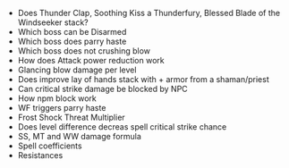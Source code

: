 * Does Thunder Clap, Soothing Kiss a Thunderfury, Blessed Blade of the Windseeker stack?
* Which boss can be Disarmed
* Which boss does parry haste
* Which boss does not crushing blow
* How does Attack power reduction work
* Glancing blow damage per level
* Does improve lay of hands stack with + armor from a shaman/priest
* Can critical strike damage be blocked by NPC
* How npm block work
* WF triggers parry haste
* Frost Shock Threat Multiplier
* Does level difference decreas spell critical strike chance
* SS, MT and WW damage formula
* Spell coefficients
* Resistances
